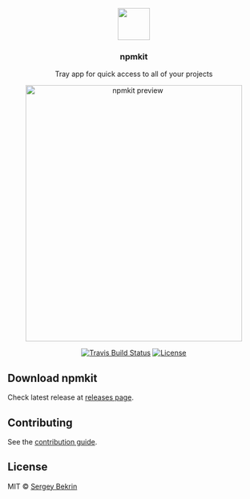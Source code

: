 <p align="center">
  <img src="https://raw.githubusercontent.com/sergeybekrin/npmkit/master/.github/npmkit-logo.svg?sanitize=true" height="64" />
  <h3 align="center">npmkit</h3>
  <p align="center">Tray app for quick access to all of your projects</p>
  <p align="center">
    <img
      src="https://raw.githubusercontent.com/sergeybekrin/npmkit/master/.github/preview.png"
      width="432"
      height="512"
      alt="npmkit preview"
    />
  </p>
  <p align="center">
    <a href="https://travis-ci.org/sergeybekrin/npmkit"><img src="https://img.shields.io/travis/sergeybekrin/npmkit/master.svg" alt="Travis Build Status" /></a>
    <a href="https://github.com/sergeybekrin/npmkit/blob/master/license.md"><img src="https://img.shields.io/github/license/sergeybekrin/npmkit.svg?maxAge=2592000" alt="License" /></a>
  </p>
</p>

## Download npmkit

Check latest release at
[releases page](https://github.com/sergeybekrin/npmkit/releases).

## Contributing

See the [contribution guide](./contributing.md).

## License

MIT &copy; [Sergey Bekrin](http://bekrin.me)
